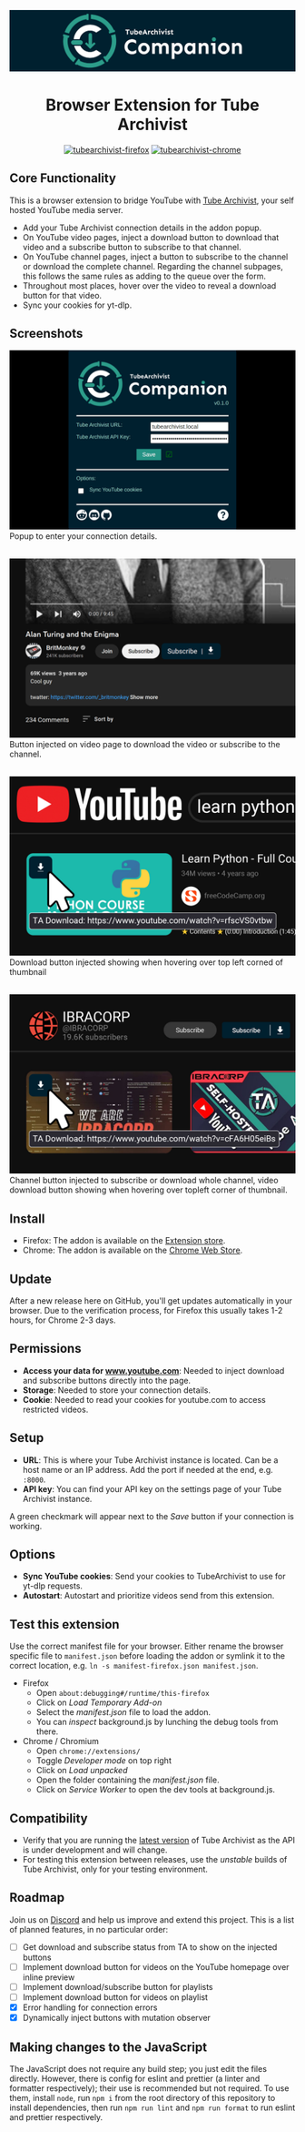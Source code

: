 ![Tube Archivist Companion](assets/tube-archivist-companion-banner.png?raw=true "Tube Archivist Companion Banner")  

<h1 align="center">Browser Extension for Tube Archivist</h1>
<div align="center">
<a href="https://www.tilefy.me" target="_blank"><img src="https://tiles.tilefy.me/t/tubearchivist-firefox.png" alt="tubearchivist-firefox" title="TA Companion Firefox users" height="50" width="190"/></a>
<a href="https://www.tilefy.me" target="_blank"><img src="https://tiles.tilefy.me/t/tubearchivist-chrome.png" alt="tubearchivist-chrome" title="TA Companion Chrome users" height="50" width="190"/></a>
</div>

## Core Functionality
This is a browser extension to bridge YouTube with [Tube Archivist](https://github.com/tubearchivist/tubearchivist), your self hosted YouTube media server.
- Add your Tube Archivist connection details in the addon popup.
- On YouTube video pages, inject a download button to download that video and a subscribe button to subscribe to that channel.
- On YouTube channel pages, inject a button to subscribe to the channel or download the complete channel. Regarding the channel subpages, this follows the same rules as adding to the queue over the form.
- Throughout most places, hover over the video to reveal a download button for that video.
- Sync your cookies for yt-dlp.

## Screenshots
![popup screenshot](assets/screenshot.png?raw=true "Tube Archivist Companion Popup")
Popup to enter your connection details.
<br><br>

![video page](assets/screenshot-video.png?raw=true "Tube Archivist Companion Video Page")
Button injected on video page to download the video or subscribe to the channel.
<br><br>

![search page](assets/screenshot-search.png?raw=true "Tube Archivist Companion Search Page")
Download button injected showing when hovering over top left corned of thumbnail
<br><br>

![channel page](assets/screenshot-channel.png?raw=true "Tube Archivist Companion Channel Page")
Channel button injected to subscribe or download whole channel, video download button showing when hovering over topleft corner of thumbnail.
<br>

## Install
- Firefox: The addon is available on the [Extension store](https://addons.mozilla.org/addon/tubearchivist-companion/).
- Chrome: The addon is available on the [Chrome Web Store](https://chrome.google.com/webstore/detail/tubearchivist-companion/jjnkmicfnfojkkgobdfeieblocadmcie).

## Update
After a new release here on GitHub, you'll get updates automatically in your browser. Due to the verification process, for Firefox this usually takes 1-2 hours, for Chrome 2-3 days.

## Permissions
- **Access your data for www.youtube.com**: Needed to inject download and subscribe buttons directly into the page.
- **Storage**: Needed to store your connection details.
- **Cookie**: Needed to read your cookies for youtube.com to access restricted videos.

## Setup
- **URL**: This is where your Tube Archivist instance is located. Can be a host name or an IP address. Add the port if needed at the end, e.g. `:8000`.
- **API key**: You can find your API key on the settings page of your Tube Archivist instance.

A green checkmark will appear next to the *Save* button if your connection is working.

## Options
- **Sync YouTube cookies**: Send your cookies to TubeArchivist to use for yt-dlp requests.
- **Autostart**: Autostart and prioritize videos send from this extension.

## Test this extension
Use the correct manifest file for your browser. Either rename the browser specific file to `manifest.json` before loading the addon or symlink it to the correct location, e.g. `ln -s manifest-firefox.json manifest.json`.
- Firefox
  - Open `about:debugging#/runtime/this-firefox`
  - Click on *Load Temporary Add-on*
  - Select the *manifest.json* file to load the addon.
  - You can *inspect* background.js by lunching the debug tools from there.
- Chrome / Chromium
  - Open `chrome://extensions/`
  - Toggle *Developer mode* on top right
  - Click on *Load unpacked*
  - Open the folder containing the *manifest.json* file.
  - Click on *Service Worker* to open the dev tools at background.js. 

## Compatibility
- Verify that you are running the [latest version](https://github.com/tubearchivist/tubearchivist/releases/latest) of Tube Archivist as the API is under development and will change.
- For testing this extension between releases, use the *unstable* builds of Tube Archivist, only for your testing environment.

## Roadmap
Join us on [Discord](https://www.tubearchivist.com/discord) and help us improve and extend this project. This is a list of planned features, in no particular order:
- [ ] Get download and subscribe status from TA to show on the injected buttons
- [ ] Implement download button for videos on the YouTube homepage over inline preview
- [ ] Implement download/subscribe button for playlists
- [ ] Implement download button for videos on playlist
- [X] Error handling for connection errors
- [X] Dynamically inject buttons with mutation observer

## Making changes to the JavaScript
The JavaScript does not require any build step; you just edit the files directly. However, there is config for eslint and prettier (a linter and formatter respectively); their use is recommended but not required. To use them, install `node`, run `npm i` from the root directory of this repository to install dependencies, then run `npm run lint` and `npm run format` to run eslint and prettier respectively.
